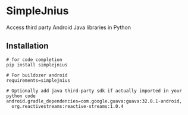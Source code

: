 # SimpleJnius

Access third party Android Java libraries in Python

## Installation
```shell
# for code completion
pip install simplejnius

# For buildozer android
requirements=simplejnius

# Optionally add java third-party sdk if actually imported in your python code
android.gradle_dependencies=com.google.guava:guava:32.0.1-android,
  org.reactivestreams:reactive-streams:1.0.4
```